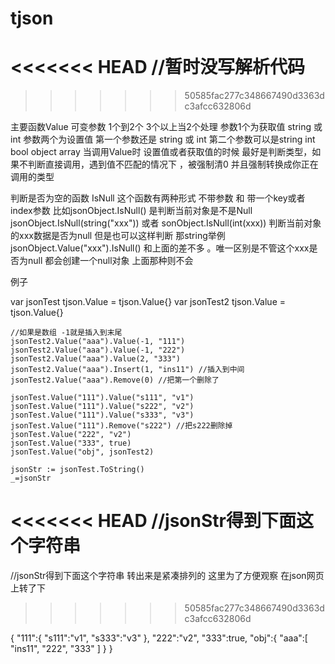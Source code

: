 # tjson
<<<<<<< HEAD
//暂时没写解析代码 
=======
>>>>>>> 50585fac277c348667490d3363dc3afcc632806d

主要函数Value  可变参数 1个到2个 3个以上当2个处理
参数1个为获取值 string 或 int
参数两个为设置值 第一个参数还是 string 或 int  第二个参数可以是string int bool object array
当调用Value时 设置值或者获取值的时候 最好是判断类型，如果不判断直接调用，遇到值不匹配的情况下 ，被强制清0 并且强制转换成你正在调用的类型

判断是否为空的函数 IsNull
这个函数有两种形式 不带参数 和 带一个key或者index参数
比如jsonObject.IsNull() 是判断当前对象是不是Null
jsonObject.IsNull(string("xxx")) 或者 sonObject.IsNull(int(xxx)) 判断当前对象的xxx数据是否为null
但是也可以这样判断 那string举例 jsonObject.Value("xxx").IsNull()  和上面的差不多 。唯一区别是不管这个xxx是否为null 都会创建一个null对象 上面那种则不会


例子

  var jsonTest tjson.Value = tjson.Value{}
	var jsonTest2 tjson.Value = tjson.Value{}

	//如果是数组 -1就是插入到末尾
	jsonTest2.Value("aaa").Value(-1, "111")
	jsonTest2.Value("aaa").Value(-1, "222")
	jsonTest2.Value("aaa").Value(2, "333")
	jsonTest2.Value("aaa").Insert(1, "ins11") //插入到中间
	jsonTest2.Value("aaa").Remove(0) //把第一个删除了

	jsonTest.Value("111").Value("s111", "v1")
	jsonTest.Value("111").Value("s222", "v2")
	jsonTest.Value("111").Value("s333", "v3")
	jsonTest.Value("111").Remove("s222") //把s222删除掉
	jsonTest.Value("222", "v2")
	jsonTest.Value("333", true)
	jsonTest.Value("obj", jsonTest2)

	jsonStr := jsonTest.ToString()
	_=jsonStr
  
<<<<<<< HEAD
  //jsonStr得到下面这个字符串 
=======
  //jsonStr得到下面这个字符串 转出来是紧凑排列的 这里为了方便观察 在json网页上转了下
>>>>>>> 50585fac277c348667490d3363dc3afcc632806d

{
    "111":{
        "s111":"v1",
        "s333":"v3"
    },
    "222":"v2",
    "333":true,
    "obj":{
        "aaa":[
            "ins11",
            "222",
            "333"
        ]
    }
}
